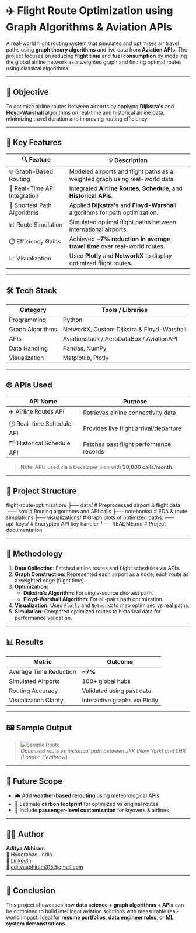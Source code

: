 
# ✈️ Flight Route Optimization using Graph Algorithms & Aviation APIs

A real-world flight routing system that simulates and optimizes air travel paths using **graph theory algorithms** and live data from **Aviation APIs**. The project focuses on reducing **flight time** and **fuel consumption** by modeling the global airline network as a weighted graph and finding optimal routes using classical algorithms.

---

## 🎯 Objective

To optimize airline routes between airports by applying **Dijkstra's** and **Floyd-Warshall** algorithms on real-time and historical airline data, minimizing travel duration and improving routing efficiency.

---

## 🚀 Key Features

| 🔍 Feature                     | 💡 Description                                                                 |
|-------------------------------|--------------------------------------------------------------------------------|
| 🌐 Graph-Based Routing         | Modeled airports and flight paths as a weighted graph using real-world data.  |
| 📡 Real-Time API Integration  | Integrated **Airline Routes**, **Schedule**, and **Historical APIs**.         |
| 🧠 Shortest Path Algorithms   | Applied **Dijkstra's** and **Floyd-Warshall** algorithms for path optimization.|
| 📊 Route Simulation           | Simulated optimal flight paths between international airports.                |
| ⏱️ Efficiency Gains           | Achieved ~**7% reduction in average travel time** over real-world routes.     |
| 📈 Visualization              | Used **Plotly** and **NetworkX** to display optimized flight routes.          |

---

## 🛠️ Tech Stack

| Category         | Tools / Libraries                             |
|------------------|------------------------------------------------|
| Programming      | Python                                         |
| Graph Algorithms | NetworkX, Custom Dijkstra & Floyd-Warshall    |
| APIs             | Aviationstack / AeroDataBox / AviationAPI     |
| Data Handling    | Pandas, NumPy                                  |
| Visualization    | Matplotlib, Plotly                             |

---

## 🌐 APIs Used

| API Name                 | Purpose                                 |
|--------------------------|------------------------------------------|
| ✈️ Airline Routes API     | Retrieves airline connectivity data      |
| 🕒 Real-time Schedule API | Provides live flight arrival/departure   |
| 🗂️ Historical Schedule API| Fetches past flight performance records  |

> Note: APIs used via a Developer plan with **30,000 calls/month**.

---

## 📁 Project Structure



flight-route-optimization/
├── data/                 # Preprocessed airport & flight data
├── src/                  # Routing algorithms and API calls
├── notebooks/            # EDA & route simulations
├── visualizations/       # Graph plots of optimized paths
├── api\_keys/             # Encrypted API key handler
└── README.md             # Project documentation



---

## 🧪 Methodology

1. **Data Collection**: Fetched airline routes and flight schedules via APIs.
2. **Graph Construction**: Represented each airport as a node; each route as a weighted edge (flight time).
3. **Optimization**:
   - **Dijkstra's Algorithm**: For single-source shortest path.
   - **Floyd-Warshall Algorithm**: For all-pairs path optimization.
4. **Visualization**: Used `Plotly` and `NetworkX` to map optimized vs real paths.
5. **Simulation**: Compared optimized routes to historical data for performance validation.

---

## 📊 Results

| Metric                        | Outcome                    |
|-------------------------------|-----------------------------|
| Average Time Reduction        | **~7%**                     |
| Simulated Airports            | 100+ global hubs            |
| Routing Accuracy              | Validated using past data   |
| Visualization Clarity         | Interactive graphs via Plotly|

---

## 🖼️ Sample Output

> ![Sample Route](visualizations/sample_route_plot.png)  
> *Optimized route vs historical path between JFK (New York) and LHR (London Heathrow)*

---

## 🔭 Future Scope

- 🌦️ Add **weather-based rerouting** using meteorological APIs  
- 🌱 Estimate **carbon footprint** for optimized vs original routes  
- 📍 Include **passenger-level customization** for layovers & airlines  

---

## 👨‍💻 Author

**Aditya Abhiram**  
📍 Hyderabad, India  
🔗 [LinkedIn](https://linkedin.com/in/adityaabhiram315)  
📧 [adityaabhiram315@gmail.com](mailto:adityaabhiram315@gmail.com)

---

## 🏁 Conclusion

This project showcases how **data science + graph algorithms + APIs** can be combined to build intelligent aviation solutions with measurable real-world impact. Ideal for **resume portfolios**, **data engineer roles**, or **ML system demonstrations**.

